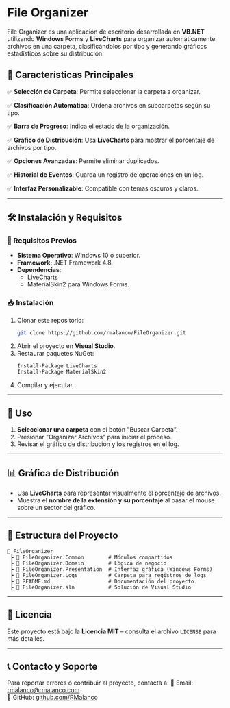﻿# File Organizer

File Organizer es una aplicación de escritorio desarrollada en **VB.NET** utilizando **Windows Forms** y **LiveCharts** para organizar automáticamente archivos en una carpeta, clasificándolos por tipo y generando gráficos estadísticos sobre su distribución.

## 📌 Características Principales

✅ **Selección de Carpeta**: Permite seleccionar la carpeta a organizar.

✅ **Clasificación Automática**: Ordena archivos en subcarpetas según su tipo.

✅ **Barra de Progreso**: Indica el estado de la organización.

✅ **Gráfico de Distribución**: Usa **LiveCharts** para mostrar el porcentaje de archivos por tipo.

✅ **Opciones Avanzadas**: Permite eliminar duplicados.

✅ **Historial de Eventos**: Guarda un registro de operaciones en un log.

✅ **Interfaz Personalizable**: Compatible con temas oscuros y claros.

---

## 🛠️ Instalación y Requisitos

### **🔧 Requisitos Previos**
- **Sistema Operativo**: Windows 10 o superior.
- **Framework**: .NET Framework 4.8.
- **Dependencias**:
  - [LiveCharts](https://lvcharts.net/)
  - MaterialSkin2 para Windows Forms.

### **📥 Instalación**
1. Clonar este repositorio:
   ```sh
   git clone https://github.com/rmalanco/FileOrganizer.git
   ```
2. Abrir el proyecto en **Visual Studio**.
3. Restaurar paquetes NuGet:
   ```sh
   Install-Package LiveCharts
   Install-Package MaterialSkin2
   ```
4. Compilar y ejecutar.

---

## 🚀 Uso

1. **Seleccionar una carpeta** con el botón "Buscar Carpeta".
2. Presionar "Organizar Archivos" para iniciar el proceso.
3. Revisar el gráfico de distribución y los registros en el log.

---

## 📊 Gráfica de Distribución

- Usa **LiveCharts** para representar visualmente el porcentaje de archivos.
- Muestra el **nombre de la extensión y su porcentaje** al pasar el mouse sobre un sector del gráfico.

---

## 📂 Estructura del Proyecto

```
📂 FileOrganizer
 ┣ 📂 FileOrganizer.Common        # Módulos compartidos
 ┣ 📂 FileOrganizer.Domain        # Lógica de negocio
 ┣ 📂 FileOrganizer.Presentation  # Interfaz gráfica (Windows Forms)
 ┣ 📂 FileOrganizer.Logs          # Carpeta para registros de logs
 ┣ 📜 README.md                   # Documentación del proyecto
 ┣ 📜 FileOrganizer.sln           # Solución de Visual Studio
```

---

## 📄 Licencia
Este proyecto está bajo la **Licencia MIT** – consulta el archivo `LICENSE` para más detalles.

---

## 📞 Contacto y Soporte
Para reportar errores o contribuir al proyecto, contacta a:
📧 Email: rmalanco@rmalanco.com  
🐙 GitHub: [github.com/RMalanco](https://github.com/RMalanco)
